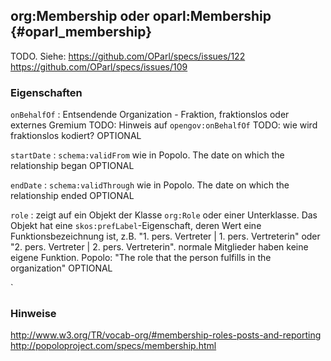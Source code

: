 org:Membership oder oparl:Membership {#oparl_membership}
------------------------------------

TODO. Siehe:
https://github.com/OParl/specs/issues/122
https://github.com/OParl/specs/issues/109


### Eigenschaften

`onBehalfOf`
:   Entsendende Organization - Fraktion, fraktionslos oder externes Gremium
    TODO: Hinweis auf `opengov:onBehalfOf`
    TODO: wie wird fraktionslos kodiert?
    OPTIONAL

`startDate`
:   `schema:validFrom` wie in Popolo. The date on which the relationship began
    OPTIONAL

`endDate`
:   `schema:validThrough` wie in Popolo. The date on which the relationship ended
    OPTIONAL

`role`
:   zeigt auf ein Objekt der Klasse `org:Role` oder einer Unterklasse. Das Objekt hat eine `skos:prefLabel`-Eigenschaft,
    deren Wert eine Funktionsbezeichnung ist, z.B.
    "1. pers. Vertreter | 1. pers. Vertreterin" oder "2. pers. Vertreter | 2. pers. Vertreterin".
    normale Mitglieder haben keine eigene Funktion.
    Popolo: "The role that the person fulfills in the organization"
    OPTIONAL

`
### Hinweise

http://www.w3.org/TR/vocab-org/#membership-roles-posts-and-reporting
http://popoloproject.com/specs/membership.html
